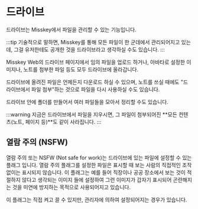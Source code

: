 # 드라이브

드라이브는 Misskey에서 파일을 관리할 수 있는 기능입니다.

:::tip
기술적으로 말하면, Misskey를 통해 모든 파일이 한 군데에서 관리되어지고 있는데, 그걸 유저한테도 공개한 것을 드라이브라고 생각하실 수도 있습니다.
:::

Misskey Web의 드라이브 페이지에서 임의 파일을 업로드 하거나, 아바타로 설정한 이미지나, 노트를 첨부한 파일 등도 모두 드라이브에 올라갑니다.

드라이브에 올려진 파일은 언제든지 다운로드 하실 수 있으며, 노트를 쓰실 때에도 "드라이브에서 파일 첨부"하는 것으로 파일을 다시 사용하실 수도 있습니다.

드라이브 안에 폴더를 만들어서 여러 파일들을 모아서 정리할 수도 있습니다.

:::warning
지금은 드라이브에서 파일을 지우시면, 그 파일이 첨부되어진 \*\*모든 컨텐츠(노트, 페이지 등)\*\*도 같이 사라집니다.
:::

## 열람 주의 (NSFW)

열람 주의 또는 NSFW (Not safe for work)는 드라이브에 있는 파일에 설정할 수 있는 플래그 입니다.
열람 주의 플래그를 설정한 파일은 표시할 때 보는 사람의 직접적인 조작 없이는 표시되지 않습니다.
이 플래그는 예를 들어 직장이나 공공 장소에서 보는 것이 적절하지 않다고 생각되는 이미지 들에 설정하여 그런 이미지가 갑자기 표시되어 곤란해지는 것을 미연에 방지하는 목적으로 사용되어지고 있습니다.

이 플래그는 직접 켜고 끌 수 있지만, 관리자에 의하여 설정되어지는 경우가 있습니다.
